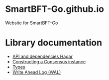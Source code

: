 # SmartBFT-Go.github.io
Website for SmartBFT-Go

# Library documentation
- [API and dependencies Hagar](godoc/pkg/github.com/SmartBFT-Go/consensus/pkg/api/index.html)
- [Constructing a Consensus instance](godoc/pkg/github.com/SmartBFT-Go/consensus/pkg/consensus/index.html)
- [Types](godoc/pkg/github.com/SmartBFT-Go/consensus/pkg/types/index.html)
- [Write Ahead Log (WAL)](godoc/pkg/github.com/SmartBFT-Go/consensus/pkg/wal/index.html)


